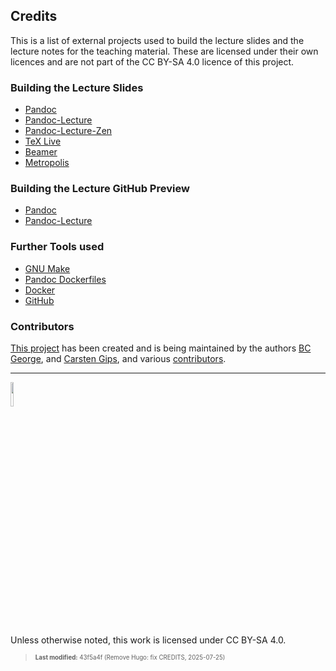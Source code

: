 ## Credits

This is a list of external projects used to build the lecture slides and
the lecture notes for the teaching material. These are licensed under
their own licences and are not part of the CC BY-SA 4.0 licence of this
project.

### Building the Lecture Slides

- [Pandoc](https://github.com/jgm/pandoc)
- [Pandoc-Lecture](https://github.com/cagix/pandoc-lecture)
- [Pandoc-Lecture-Zen](https://github.com/cagix/pandoc-lecture-zen)
- [TeX Live](http://tug.org/texlive/)
- [Beamer](https://github.com/josephwright/beamer)
- [Metropolis](https://github.com/matze/mtheme)

### Building the Lecture GitHub Preview

- [Pandoc](https://github.com/jgm/pandoc)
- [Pandoc-Lecture](https://github.com/cagix/pandoc-lecture)

### Further Tools used

- [GNU Make](https://www.gnu.org/software/make/)
- [Pandoc Dockerfiles](https://github.com/pandoc/dockerfiles)
- [Docker](https://www.docker.com/)
- [GitHub](https://github.com/)

### Contributors

[This
project](https://github.com/Compiler-CampusMinden/CB-Vorlesung-Bachelor)
has been created and is being maintained by the authors [BC
George](https://github.com/bcg7), and [Carsten
Gips](https://github.com/cagix), and various
[contributors](https://github.com/Compiler-CampusMinden/CB-Vorlesung-Bachelor/graphs/contributors).

------------------------------------------------------------------------

<img src="https://licensebuttons.net/l/by-sa/4.0/88x31.png" width="10%">

Unless otherwise noted, this work is licensed under CC BY-SA 4.0.

<blockquote><p><sup><sub><strong>Last modified:</strong> 43f5a4f (Remove Hugo: fix CREDITS, 2025-07-25)<br></sub></sup></p></blockquote>
